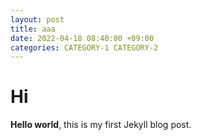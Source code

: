 ```yaml
---
layout: post
title: aaa
date: 2022-04-18 08:40:00 +09:00
categories: CATEGORY-1 CATEGORY-2
---
```


# Hi

**Hello world**, this is my first Jekyll blog post.
